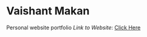 # Vaishant Makan
Personal website portfolio
*Link to Website*: [Click Here](http://VaishantMakan.github.io)

